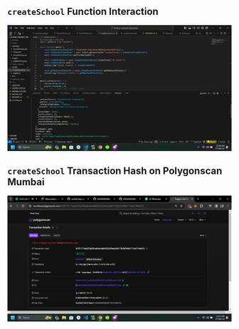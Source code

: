 ## `createSchool` Function Interaction
![create school function interaction](images/createSchoolInteraction.png)

## `createSchool` Transaction Hash on Polygonscan Mumbai
![](images/createSchoolTxn.png)